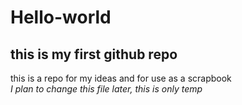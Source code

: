 # Hello-world
## this is my first github repo
 this is a repo for my ideas and for use as a scrapbook \
 *I plan to change this file later, this is only temp*
